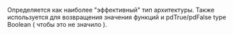 Определяется как наиболее "эффективный" тип архитектуры. Также используется для возвращения значения функций и pdTrue/pdFalse type Boolean ( чтобы это не значило ).